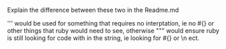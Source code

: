 Explain the difference between these two in the Readme.md

''' would be used for something that requires no interptation, ie no #{} 
or other things that ruby would need to see, otherwise """ would ensure ruby
is still looking for code with in the string, ie looking for #{} or \n ect.
